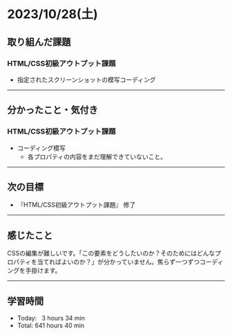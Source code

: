 # 2023/10/28(土) 

## 取り組んだ課題
### HTML/CSS初級アウトプット課題
- 指定されたスクリーンショットの模写コーディング
---

## 分かったこと・気付き
### HTML/CSS初級アウトプット課題
- コーディング模写
  - 各プロパティの内容をまだ理解できていないこと。
---

## 次の目標
- 『HTML/CSS初級アウトプット課題』 修了
---

## 感じたこと
CSSの編集が難しいです。「この要素をどうしたいのか？そのためにはどんなプロパティを当てればよいのか？」が分かっていません。焦らず一つずつコーディングを手掛けます。

---

## 学習時間
- Today:&nbsp;&nbsp; 3 hours 34 min
- Total: 641 hours 40 min
